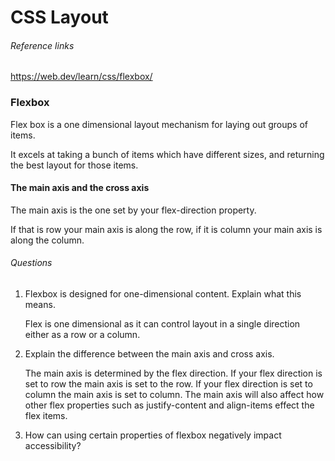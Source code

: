 # CSS Layout

###### Reference links

https://web.dev/learn/css/flexbox/


### Flexbox

Flex box is a one dimensional layout mechanism for laying out groups of items.

It excels at taking a bunch of items which have different sizes, and returning the best layout for those items.

#### The main axis and the cross axis

The main axis is the one set by your flex-direction property. 

If that is row your main axis is along the row, if it is column your main axis is along the column.






###### Questions


1) Flexbox is designed for one-dimensional content. Explain what this means.

   Flex is one dimensional as it can control layout in a single direction either as a row or a column.


2) Explain the difference between the main axis and cross axis.

   The main axis is determined by the flex direction. 
   If your flex direction is set to row the main axis is set to the row. 
   If your flex direction is set to column the main axis is set to column.
   The main axis will also affect how other flex properties such as justify-content and align-items effect the flex items.
  
  
3) How can using certain properties of flexbox negatively impact accessibility?
   
  
